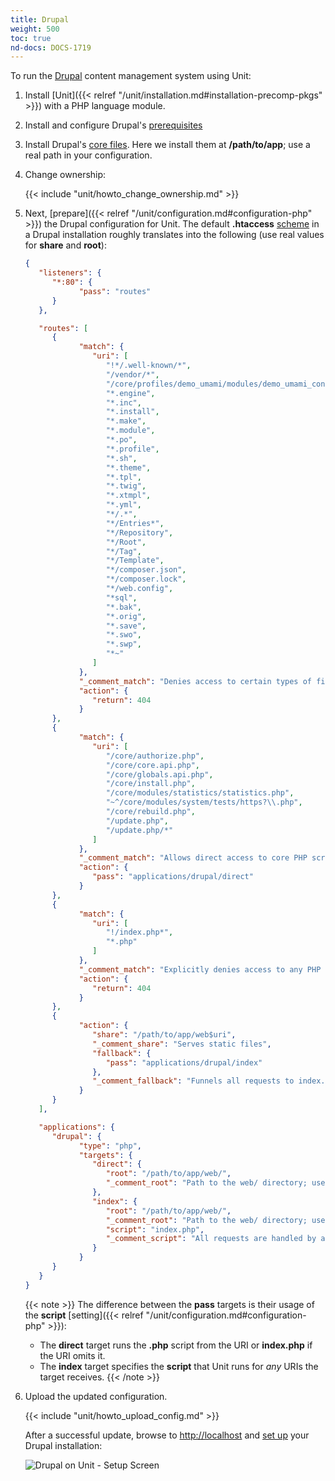 ```yaml
---
title: Drupal
weight: 500
toc: true
nd-docs: DOCS-1719
---
```


To run the [Drupal](https://www.drupal.org) content management system using
Unit:

1. Install [Unit]({{< relref "/unit/installation.md#installation-precomp-pkgs" >}}) with a PHP language module.

2. Install and configure Drupal's [prerequisites](https://www.drupal.org/docs/system-requirements)

3. Install Drupal's [core files](https://www.drupal.org/docs/develop/using-composer/manage-dependencies#download-core).
Here we install them at **/path/to/app**; use a real path in your configuration.

4. Change ownership:

   {{< include "unit/howto_change_ownership.md" >}}

5. Next, [prepare]({{< relref "/unit/configuration.md#configuration-php" >}}) the Drupal configuration for Unit.
   The default **.htaccess** [scheme](https://github.com/drupal/drupal)
   in a Drupal installation roughly translates into the following (use real
   values for **share** and **root**):

   ```json
   {
      "listeners": {
         "*:80": {
               "pass": "routes"
         }
      },

      "routes": [
         {
               "match": {
                  "uri": [
                     "!*/.well-known/*",
                     "/vendor/*",
                     "/core/profiles/demo_umami/modules/demo_umami_content/default_content/*",
                     "*.engine",
                     "*.inc",
                     "*.install",
                     "*.make",
                     "*.module",
                     "*.po",
                     "*.profile",
                     "*.sh",
                     "*.theme",
                     "*.tpl",
                     "*.twig",
                     "*.xtmpl",
                     "*.yml",
                     "*/.*",
                     "*/Entries*",
                     "*/Repository",
                     "*/Root",
                     "*/Tag",
                     "*/Template",
                     "*/composer.json",
                     "*/composer.lock",
                     "*/web.config",
                     "*sql",
                     "*.bak",
                     "*.orig",
                     "*.save",
                     "*.swo",
                     "*.swp",
                     "*~"
                  ]
               },
               "_comment_match": "Denies access to certain types of files and directories best kept hidden, allows access to well-known locations according to RFC 5785",
               "action": {
                  "return": 404
               }
         },
         {
               "match": {
                  "uri": [
                     "/core/authorize.php",
                     "/core/core.api.php",
                     "/core/globals.api.php",
                     "/core/install.php",
                     "/core/modules/statistics/statistics.php",
                     "~^/core/modules/system/tests/https?\\.php",
                     "/core/rebuild.php",
                     "/update.php",
                     "/update.php/*"
                  ]
               },
               "_comment_match": "Allows direct access to core PHP scripts",
               "action": {
                  "pass": "applications/drupal/direct"
               }
         },
         {
               "match": {
                  "uri": [
                     "!/index.php*",
                     "*.php"
                  ]
               },
               "_comment_match": "Explicitly denies access to any PHP scripts other than index.php",
               "action": {
                  "return": 404
               }
         },
         {
               "action": {
                  "share": "/path/to/app/web$uri",
                  "_comment_share": "Serves static files",
                  "fallback": {
                     "pass": "applications/drupal/index"
                  },
                  "_comment_fallback": "Funnels all requests to index.php"
               }
         }
      ],

      "applications": {
         "drupal": {
               "type": "php",
               "targets": {
                  "direct": {
                     "root": "/path/to/app/web/",
                     "_comment_root": "Path to the web/ directory; use a real path in your configuration"
                  },
                  "index": {
                     "root": "/path/to/app/web/",
                     "_comment_root": "Path to the web/ directory; use a real path in your configuration",
                     "script": "index.php",
                     "_comment_script": "All requests are handled by a single script"
                  }
               }
         }
      }
   }
   ```

   {{< note >}}
   The difference between the **pass** targets is their usage of
   the **script** [setting]({{< relref "/unit/configuration.md#configuration-php" >}}):

   - The **direct** target runs the **.php** script from the
     URI or **index.php** if the URI omits it.
   - The **index** target specifies the **script** that Unit
     runs for *any* URIs the target receives.
   {{< /note >}}

6. Upload the updated configuration.

   {{< include "unit/howto_upload_config.md" >}}

   After a successful update, browse to <http://localhost> and [set up](https://www.drupal.org/docs/develop/using-composer/manage-dependencies#s-install-drupal-using-the-standard-web-interface)
   your Drupal installation:

   ![Drupal on Unit - Setup Screen](/unit/images/drupal.png)
